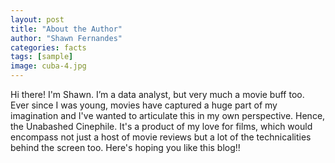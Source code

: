 ```yaml
---
layout: post
title: "About the Author"
author: "Shawn Fernandes"
categories: facts
tags: [sample]
image: cuba-4.jpg
---
```


Hi there! I'm Shawn. I’m a data analyst, but very much a movie buff too. Ever since I was young, movies have captured a huge part of my imagination and I've wanted to articulate this in my own perspective. Hence, the Unabashed Cinephile. It's a product of my love for films, which would encompass not just a host of movie reviews but a lot of the technicalities behind the screen too. Here's hoping you like this blog!!
